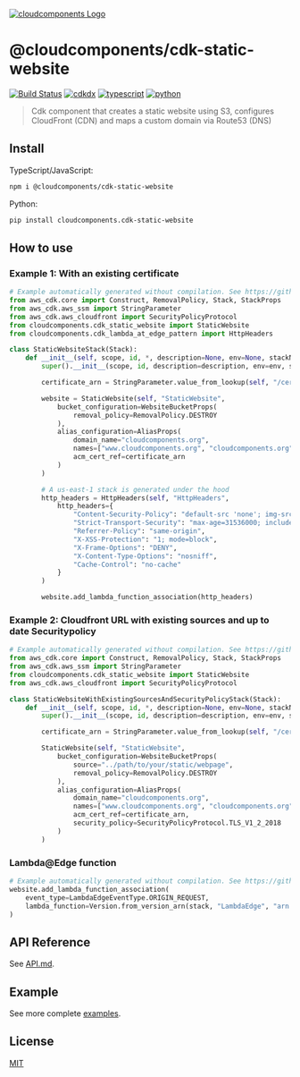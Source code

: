 [![cloudcomponents Logo](https://raw.githubusercontent.com/cloudcomponents/cdk-constructs/master/logo.png)](https://github.com/cloudcomponents/cdk-constructs)

# @cloudcomponents/cdk-static-website

[![Build Status](https://travis-ci.org/cloudcomponents/cdk-constructs.svg?branch=master)](https://travis-ci.org/cloudcomponents/cdk-constructs)
[![cdkdx](https://img.shields.io/badge/buildtool-cdkdx-blue.svg)](https://github.com/hupe1980/cdkdx)
[![typescript](https://img.shields.io/badge/jsii-typescript-blueviolet.svg)](https://www.npmjs.com/package/@cloudcomponents/cdk-static-website)
[![python](https://img.shields.io/badge/jsii-python-blueviolet.svg)](https://pypi.org/project/cloudcomponents.cdk-static-website/)

> Cdk component that creates a static website using S3, configures CloudFront (CDN) and maps a custom domain via Route53 (DNS)

## Install

TypeScript/JavaScript:

```bash
npm i @cloudcomponents/cdk-static-website
```

Python:

```bash
pip install cloudcomponents.cdk-static-website
```

## How to use

### Example 1: With an existing certificate

```python
# Example automatically generated without compilation. See https://github.com/aws/jsii/issues/826
from aws_cdk.core import Construct, RemovalPolicy, Stack, StackProps
from aws_cdk.aws_ssm import StringParameter
from aws_cdk.aws_cloudfront import SecurityPolicyProtocol
from cloudcomponents.cdk_static_website import StaticWebsite
from cloudcomponents.cdk_lambda_at_edge_pattern import HttpHeaders

class StaticWebsiteStack(Stack):
    def __init__(self, scope, id, *, description=None, env=None, stackName=None, tags=None, synthesizer=None, terminationProtection=None):
        super().__init__(scope, id, description=description, env=env, stackName=stackName, tags=tags, synthesizer=synthesizer, terminationProtection=terminationProtection)

        certificate_arn = StringParameter.value_from_lookup(self, "/certificate/cloudcomponents.org")

        website = StaticWebsite(self, "StaticWebsite",
            bucket_configuration=WebsiteBucketProps(
                removal_policy=RemovalPolicy.DESTROY
            ),
            alias_configuration=AliasProps(
                domain_name="cloudcomponents.org",
                names=["www.cloudcomponents.org", "cloudcomponents.org"],
                acm_cert_ref=certificate_arn
            )
        )

        # A us-east-1 stack is generated under the hood
        http_headers = HttpHeaders(self, "HttpHeaders",
            http_headers={
                "Content-Security-Policy": "default-src 'none'; img-src 'self'; script-src 'self'; style-src 'self' 'unsafe-inline'; object-src 'none'; connect-src 'self'",
                "Strict-Transport-Security": "max-age=31536000; includeSubdomains; preload",
                "Referrer-Policy": "same-origin",
                "X-XSS-Protection": "1; mode=block",
                "X-Frame-Options": "DENY",
                "X-Content-Type-Options": "nosniff",
                "Cache-Control": "no-cache"
            }
        )

        website.add_lambda_function_association(http_headers)
```

### Example 2: Cloudfront URL with existing sources and up to date Securitypolicy

```python
# Example automatically generated without compilation. See https://github.com/aws/jsii/issues/826
from aws_cdk.core import Construct, RemovalPolicy, Stack, StackProps
from aws_cdk.aws_ssm import StringParameter
from cloudcomponents.cdk_static_website import StaticWebsite
from aws_cdk.aws_cloudfront import SecurityPolicyProtocol

class StaticWebsiteWithExistingSourcesAndSecurityPolicyStack(Stack):
    def __init__(self, scope, id, *, description=None, env=None, stackName=None, tags=None, synthesizer=None, terminationProtection=None):
        super().__init__(scope, id, description=description, env=env, stackName=stackName, tags=tags, synthesizer=synthesizer, terminationProtection=terminationProtection)

        certificate_arn = StringParameter.value_from_lookup(self, "/certificate/cloudcomponents.org")

        StaticWebsite(self, "StaticWebsite",
            bucket_configuration=WebsiteBucketProps(
                source="../path/to/your/static/webpage",
                removal_policy=RemovalPolicy.DESTROY
            ),
            alias_configuration=AliasProps(
                domain_name="cloudcomponents.org",
                names=["www.cloudcomponents.org", "cloudcomponents.org"],
                acm_cert_ref=certificate_arn,
                security_policy=SecurityPolicyProtocol.TLS_V1_2_2018
            )
        )
```

### Lambda@Edge function

```python
# Example automatically generated without compilation. See https://github.com/aws/jsii/issues/826
website.add_lambda_function_association(
    event_type=LambdaEdgeEventType.ORIGIN_REQUEST,
    lambda_function=Version.from_version_arn(stack, "LambdaEdge", "arn:aws:lambda:us-east-1:123456789012:function:my-function:1")
)
```

## API Reference

See [API.md](https://github.com/cloudcomponents/cdk-constructs/tree/master/packages/cdk-static-website/API.md).

## Example

See more complete [examples](https://github.com/cloudcomponents/cdk-constructs/tree/master/examples).

## License

[MIT](https://github.com/cloudcomponents/cdk-constructs/tree/master/packages/cdk-static-website/LICENSE)
